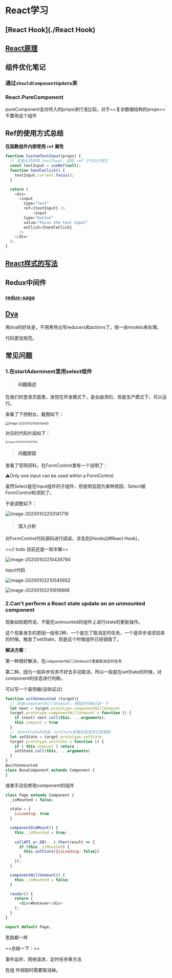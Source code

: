 # React学习





## [React Hook](./React Hook)



## [React原理](./React原理)

## 组件优化笔记

### 通过`shouldComponentUpdate`来



### React.PureComponent

pureComponent会对传入的props进行浅比较。对于==复杂数据结构的props==不要用这个组件





## Ref的使用方式总结                               

**在函数组件内部使用 `ref` 属性**

```js
function CustomTextInput(props) {
  // 这里必须声明 textInput，这样 ref 才可以引用它 
  const textInput = useRef(null);
  function handleClick() {
    textInput.current.focus();  
  }

  return (
    <div>
      <input
        type="text"
        ref={textInput} /> 
			<input
        type="button"
        value="Focus the text input"
        onClick={handleClick}
      />
    </div>
  );
}
```



## [React样式的写法](./React样式的写法)







## Redux中间件

### [redux-saga](./redux-saga)





## [Dva](./Dva)

用dva的好处是，不用再导出写reducers和actions了。统一由models来处理。

代码更加规范。





## 常见问题

### 1.在startAdornment里用select组件

> #### 问题描述

在我们的登录页面里，发现在开发模式下，是会崩溃的，但是生产模式下，可以运行。

查看了下控制台，截图如下：

<img src="https://ipic-coda.oss-cn-beijing.aliyuncs.com/2020-01-02-113014.png" alt="image-20200102193014405" style="zoom: 67%;" />

对应的代码片段如下：

<img src="https://ipic-coda.oss-cn-beijing.aliyuncs.com/2020-03-25-054942.png" alt="image-20200102192921583" style="zoom:50%;" />



> #### 问题原因

查看了官网资料，在FormControl里有一个说明了：

⚠️Only one input can be used within a FormControl.

虽然Select是在Input组件的子组件，但是明显因为某种原因，Select被FormControl检测到了。

于是调整如下：

![image-20200102203141716](https://ipic-coda.oss-cn-beijing.aliyuncs.com/2020-03-25-054940.png)

> #### 深入分析

对FormControl代码源码进行阅读，涉及到[Hooks](#React Hook)，

==// todo 目前还是一知半解==

![image-20200102210426794](https://ipic-coda.oss-cn-beijing.aliyuncs.com/2020-03-25-054944.png)

Input代码

![image-20200102210545652](https://ipic-coda.oss-cn-beijing.aliyuncs.com/2020-03-25-054943.png)

![image-20200102210616866](https://ipic-coda.oss-cn-beijing.aliyuncs.com/2020-03-25-054939.png)







### 2.Can't perform a React state update on an unmounted component 

现象如标题所说，不能在unmounted的组件上进行state的更新操作。

这个现象发生的原因一般有2种，一个是忘了取消定时任务，一个是异步请求回来的时候，触发了setState，但是这个时候组件已经销毁了。



**解决方案**：

第一种很好解决，在`componentWillUnmount里面取消定时任务`

第二种，因为一般异步任务不好去手动取消，所以一般是在setState的时候，对component的状态进行判断。

可以写一个装饰器(没验证过)

```js
function withUnmounted (target){
  // 改装componentWillUnmount，销毁的时候记录一下
  let next = target.prototype.componentWillUnmount
  target.prototype.componentWillUnmount = function () {
    if (next) next.call(this, ...arguments);
    this.unmount = true
  }
  // 对setState的改装，setState查看目前是否已经销毁
  let setState = target.prototype.setState
  target.prototype.setState = function () {
    if ( this.unmount ) return ;
    setState.call(this, ...arguments)
  }
}
@withUnmounted
class BaseComponent extends Component {
}
```

或者手动去修改component的组件

```js
class Page extends Component {
  _isMounted = false;

  state = {
    isLoading: true
  }

  componentDidMount() {
    this._isMounted = true;
  
    callAPI_or_DB(...).then(result => {
      if (this._isMounted) {
        this.setState({isLoading: false})
      }
    });
  }

  componentWillUnmount() {
    this._isMounted = false;
  }

  render() {
    return (
      <div>Whatever</div>
    );
  }
}

export default Page;
```

思路都一样



==总结一下：==

事件监听、网络请求、定时任务等方法

在组 件销毁时需要取消掉。




